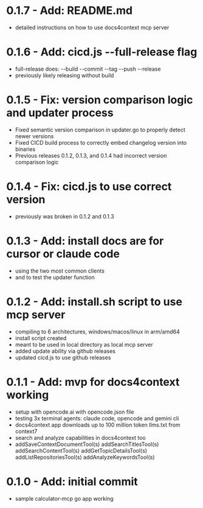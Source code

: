 # 0.1.7 - Add: README.md
- detailed instructions on how to use docs4context mcp server

# 0.1.6 - Add: cicd.js --full-release flag
- full-release does: --build --commit --tag --push --release
- previously likely releasing without build

# 0.1.5 - Fix: version comparison logic and updater process
- Fixed semantic version comparison in updater.go to properly detect newer versions
- Fixed CICD build process to correctly embed changelog version into binaries
- Previous releases 0.1.2, 0.1.3, and 0.1.4 had incorrect version comparison logic

# 0.1.4 - Fix: cicd.js to use correct version
- previously was broken in 0.1.2 and 0.1.3

# 0.1.3 - Add: install docs are for cursor or claude code
- using the two most common clients
- and to test the updater function

# 0.1.2 - Add: install.sh script to use mcp server
- compiling to 6 architectures, windows/macos/linux in arm/amd64
- install script created
- meant to be used in local directory as local mcp server
- added update ability via github releases
- updated cicd.js to use github releases

# 0.1.1 - Add: mvp for docs4context working
- setup with opencode.ai with opencode.json file
- testing 3x terminal agents: claude code, opencode and gemini cli
- docs4context app downloads up to 100 million token llms.txt from context7
- search and analyze capabilities in docs4context too
- addSaveContextDocumentTool(s)
	addSearchTitlesTool(s)
	addSearchContentTool(s)
	addGetTopicDetailsTool(s)
	addListRepositoriesTool(s)
	addAnalyzeKeywordsTool(s)

# 0.1.0 - Add: initial commit
- sample calculator-mcp go app working
